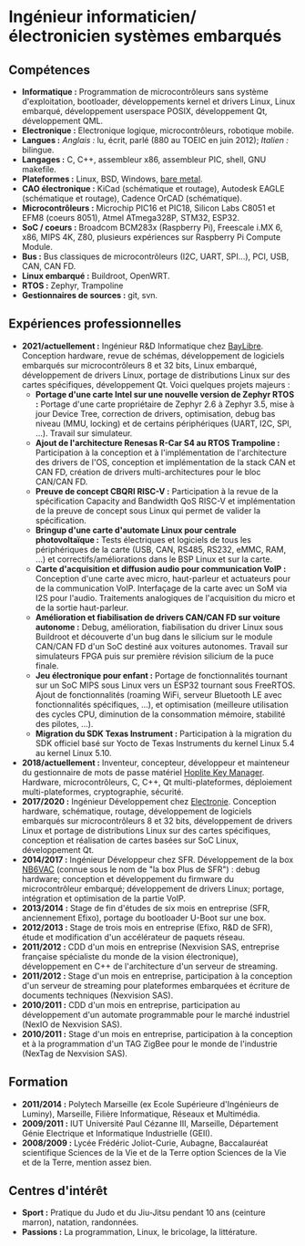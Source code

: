 # Ingénieur informaticien/électronicien systèmes embarqués

## Compétences

* **Informatique :** Programmation de microcontrôleurs sans système d'exploitation, bootloader, développements kernel et drivers Linux, Linux embarqué, développement userspace POSIX, développement Qt, développement QML.
* **Electronique :** Electronique logique, microcontrôleurs, robotique mobile.
* **Langues :** *Anglais :* lu, écrit, parlé (880 au TOEIC en juin 2012); *Italien :* bilingue.
* **Langages :** C, C++, assembleur x86, assembleur PIC, shell, GNU makefile.
* **Plateformes :** Linux, BSD, Windows, [bare metal](https://en.wikipedia.org/wiki/Bare_machine).
* **CAO électronique :** KiCad (schématique et routage), Autodesk EAGLE (schématique et routage), Cadence OrCAD (schématique).
* **Microcontrôleurs :** Microchip PIC16 et PIC18, Silicon Labs C8051 et EFM8 (coeurs 8051), Atmel ATmega328P, STM32, ESP32.
* **SoC / coeurs :** Broadcom BCM283x (Raspberry Pi), Freescale i.MX 6, x86, MIPS 4K, Z80, plusieurs expériences sur Raspberry Pi Compute Module.
* **Bus :** Bus classiques de microcontrôleurs (I2C, UART, SPI...), PCI, USB, CAN, CAN FD.
* **Linux embarqué :** Buildroot, OpenWRT.
* **RTOS :** Zephyr, Trampoline
* **Gestionnaires de sources :** git, svn.

## Expériences professionnelles

* **2021/actuellement :** Ingénieur R&D Informatique chez [BayLibre](https://baylibre.com). Conception hardware, revue de schémas, développement de logiciels embarqués sur microcontrôleurs 8 et 32 bits, Linux embarqué, développement de drivers Linux, portage de distributions Linux sur des cartes spécifiques, développement Qt. Voici quelques projets majeurs :
  * **Portage d'une carte Intel sur une nouvelle version de Zephyr RTOS :** Portage d'une carte propriétaire de Zephyr 2.6 à Zephyr 3.5, mise à jour Device Tree, correction de drivers, optimisation, debug bas niveau (MMU, locking) et de certains périphériques (UART, I2C, SPI, ...). Travail sur simulateur.
  * **Ajout de l'architecture Renesas R-Car S4 au RTOS Trampoline :** Participation à la conception et à l'implémentation de l'architecture des drivers de l'OS, conception et implémentation de la stack CAN et CAN FD, création de drivers multi-architectures pour le bloc CAN/CAN FD.
  * **Preuve de concept CBQRI RISC-V :** Participation à la revue de la spécification Capacity and Bandwidth QoS RISC-V et implémentation de la preuve de concept sous Linux qui permet de valider la spécification.
  * **Bringup d'une carte d'automate Linux pour centrale photovoltaïque :** Tests électriques et logiciels de tous les périphériques de la carte (USB, CAN, RS485, RS232, eMMC, RAM, ...) et correctifs/améliorations dans le BSP Linux et sur la carte.
  * **Carte d'acquisition et diffusion audio pour communication VoIP :** Conception d'une carte avec micro, haut-parleur et actuateurs pour de la communication VoIP. Interfaçage de la carte avec un SoM via I2S pour l'audio. Traitements analogiques de l'acquisition du micro et de la sortie haut-parleur.
  * **Amélioration et fiabilisation de drivers CAN/CAN FD sur voiture autonome :** Debug, amélioration, fiabilisation du driver Linux sous Buildroot et découverte d'un bug dans le silicium sur le module CAN/CAN FD d'un SoC destiné aux voitures autonomes. Travail sur simulateurs FPGA puis sur première révision silicium de la puce finale.
  * **Jeu électronique pour enfant :** Portage de fonctionnalités tournant sur un SoC MIPS sous Linux vers un ESP32 tournant sous FreeRTOS. Ajout de fonctionnalités (roaming WiFi, serveur Bluetooth LE avec fonctionnalités spécifiques, ...), et optimisation (meilleure utilisation des cycles CPU, diminution de la consommation mémoire, stabilité des pilotes, ...).
  * **Migration du SDK Texas Instrument :** Participation à la migration du SDK officiel basé sur Yocto de Texas Instruments du kernel Linux 5.4 au kernel Linux 5.10.
* **2018/actuellement :** Inventeur, concepteur, développeur et mainteneur du gestionnaire de mots de passe matériel [Hoplite Key Manager](https://hoplitekeymanager.com/index-fr). Hardware, microcontrôleurs, C, C++, Qt multi-plateformes, déploiement multi-plateformes, cryptographie, sécurité.
* **2017/2020 :** Ingénieur Développement chez [Electronie](http://www.electronie.fr). Conception hardware, schématique, routage, développement de logiciels embarqués sur microcontrôleurs 8 et 32 bits, développement de drivers Linux et portage de distributions Linux sur des cartes spécifiques, conception et réalisation de cartes basées sur SoC Linux, développement Qt.
* **2014/2017 :** Ingénieur Développeur chez SFR. Développement de la box [NB6VAC](https://assistance.sfr.fr/internet-tel-fixe/box-plus/caracteristiques-techniques-box-plus-de-sfr.html) (connue sous le nom de "la box Plus de SFR") : debug hardware; conception et développement du firmware du microcontrôleur embarqué; développement de drivers Linux; portage, intégration et optimisation de la partie VoIP.
* **2013/2014 :** Stage de fin d'études de six mois en entreprise (SFR, anciennement Efixo), portage du bootloader U-Boot sur une box.
* **2012/2013 :** Stage de trois mois en entreprise (Efixo, R&D de SFR), étude et modification d'un accélérateur de paquets réseau.
* **2011/2012 :** CDD d'un mois en entreprise (Nexvision SAS, entreprise française spécialiste du monde de la vision électronique), développement en C++ de l'architecture d'un serveur de streaming.
* **2011/2012 :** Stage d'un mois en entreprise, participation à la conception d'un serveur de streaming pour plateformes embarquées et écriture de documents techniques (Nexvision SAS).
* **2010/2011 :** CDD d'un mois en entreprise, participation au développement d'un automate programmable pour le marché industriel (NexIO de Nexvision SAS).
* **2010/2011 :** Stage d'un mois en entreprise, participation à la conception et à la programmation d'un TAG ZigBee pour le monde de l'industrie (NexTag de Nexvision SAS).

## Formation

* **2011/2014 :** Polytech Marseille (ex Ecole Supérieure d'Ingénieurs de Luminy), Marseille, Filière Informatique, Réseaux et Multimédia.
* **2009/2011 :** IUT Université Paul Cézanne III, Marseille, Département Génie Electrique et Informatique Industrielle (GEII).
* **2008/2009 :** Lycée Frédéric Joliot-Curie, Aubagne, Baccalauréat scientifique Sciences de la Vie et de la Terre option Sciences de la Vie et de la Terre, mention assez bien.

## Centres d'intérêt

* **Sport :** Pratique du Judo et du Jiu-Jitsu pendant 10 ans (ceinture marron), natation, randonnées.
* **Passions :** La programmation, Linux, le bricolage, la littérature.
